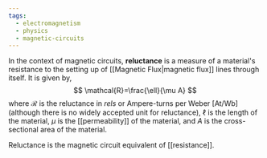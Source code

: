 ```yaml
---
tags:
  - electromagnetism
  - physics
  - magnetic-circuits
---
```

In the context of magnetic circuits, **reluctance** is a measure of a material's resistance to the setting up of [[Magnetic Flux|magnetic flux]] lines through itself. It is given by,
$$
\mathcal{R}=\frac{\ell}{\mu A}
$$
where $\mathcal{R}$ is the reluctance in *rels* or Ampere-turns per Weber $[\text{At/Wb}]$ (although there is no widely accepted unit for reluctance), $\ell$ is the length of the material, $\mu$ is the [[permeability]] of the material, and $A$ is the cross-sectional area of the material.

Reluctance is the magnetic circuit equivalent of [[resistance]]. 